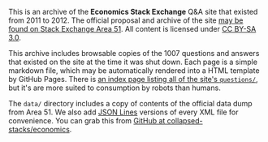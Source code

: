 This is an archive of the **Economics Stack Exchange** Q&A site that existed from 2011 to 2012. The official proposal and archive of the site [may be found on Stack Exchange Area 51](https://area51.stackexchange.com/proposals/1618). All content is licensed under [CC BY-SA 3.0](https://creativecommons.org/licenses/by-sa/3.0/).

This archive includes browsable copies of the 1007 questions and answers that existed on the site at the time it was shut down. Each page is a simple markdown file, which may be automatically rendered into a HTML template by GitHub Pages. There is [an index page listing all of the site's `questions/`](https://collapsed-stacks.github.io/economics/questions/), but it's are more suited to consumption by robots than humans.

The `data/` directory includes a copy of contents of the official data dump from Area 51. We also add [JSON Lines](http://jsonlines.org/) versions of every XML file for convenience. You can grab this from [GitHub at collapsed-stacks/economics](https://github.com/collapsed-stacks/economics).
